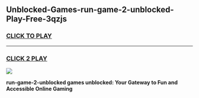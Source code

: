 
## Unblocked-Games-run-game-2-unblocked-Play-Free-3qzjs
<h3>
<a href="https://premium76.site?title=run-game-2-unblocked&ref=18A">CLICK TO PLAY</a></h3>
<hr>

<h3>
<a href="https://premium76.site?title=run-game-2-unblocked&ref=18A">CLICK 2 PLAY</a>
  
</h3>

<a href="https://premium76.site?title=run-game-2-unblocked&ref=18A"><img src="https://clearcache.store/games.png"></a>


**run-game-2-unblocked games unblocked: Your Gateway to Fun and Accessible Online Gaming**
